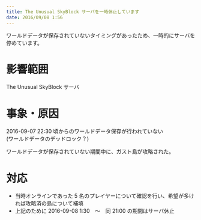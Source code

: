 ```yaml
---
title: The Unusual SkyBlock サーバを一時休止しています
date: 2016/09/08 1:56
---
```


ワールドデータが保存されていないタイミングがあったため、一時的にサーバを停めています。

# 影響範囲
The Unusual SkyBlock サーバ

# 事象・原因
2016-09-07 22:30 頃からのワールドデータ保存が行われていない<br />
(ワールドデータのデッドロック？)

ワールドデータが保存されていない期間中に、ガスト島が攻略された。

# 対応

* 当時オンラインであった 5 名のプレイヤーについて確認を行い、希望が多ければ攻略済の島について補填
* 上記のために 2016-09-08 1:30　～　同 21:00 の期間はサーバ休止


